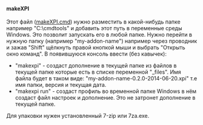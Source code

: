 #### makeXPI
Этот файл ([makeXPI.cmd](https://github.com/uaSad/makeXPI/blob/master/makeXPI.cmd "makeXPI.cmd")) нужно разместить в какой-нибудь папке например "C:\cmdtools" и добавить этот путь в переменные среды Windows. Это позволит запускать его в любой папке.
Нужно перейти в нужную папку (например "my-addon-name") например через проводник и зажав "Shift" щёлкнуть правой кнопкой мыши и выбрать "Открыть окно команд". В появившуюся консоль ввести (без кавычек):
* "makexpi" - создаст дополнение в текущей папке из файлов в текущей папке которые есть в списке переменной "_files". Имя файла будет в таком виде: "my-addon-name-0.2.0-2014-06-20.xpi" т.е имя папки, версия и текущая дата.
* "makexpi run" - создаст профиль во временной папке Windows в нём создаст файл настроек и дополнение. Это не затронет дополнение в текущей папке.

Для упаковки нужен установленный 7-zip или 7za.exe.
